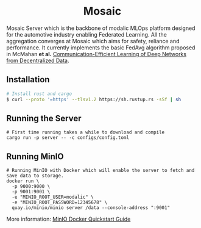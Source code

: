 <h1 align="center">
  <b>Mosaic</b><br>
</h1>

Mosaic Server which is the backbone of modalic MLOps platform designed for the automotive industry enabling Federated Learning. 
All the aggregation converges at Mosaic which aims for safety, reliance and performance.
It currently implements the basic FedAvg algorithm proposed in McMahan **et al.** [Communication-Efficient Learning of Deep Networks from Decentralized Data](https://arxiv.org/abs/1602.05629).

## Installation
```sh
# Install rust and cargo
$ curl --proto '=https' --tlsv1.2 https://sh.rustup.rs -sSf | sh
```

## Running the Server
```shell
# First time running takes a while to download and compile
cargo run -p server -- -c configs/config.toml
```

## Running MinIO
```shell
# Running MinIO with Docker which will enable the server to fetch and save data to storage.
docker run \
  -p 9000:9000 \
  -p 9001:9001 \
  -e "MINIO_ROOT_USER=modalic" \
  -e "MINIO_ROOT_PASSWORD=12345678" \
  quay.io/minio/minio server /data --console-address ":9001"
```
More information: [MinIO Docker Quickstart Guide](https://docs.min.io/docs/minio-docker-quickstart-guide.html)